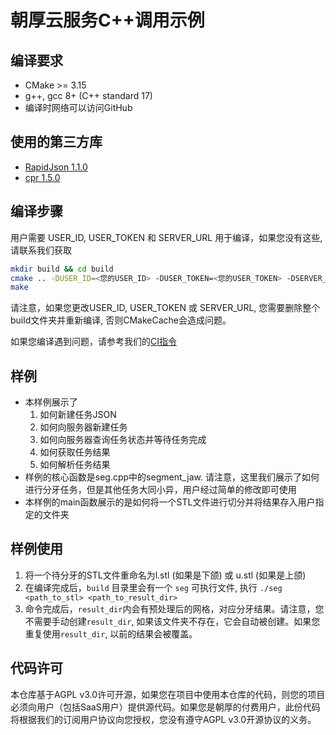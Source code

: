 # 朝厚云服务C++调用示例

## 编译要求

- CMake >= 3.15
- g++, gcc 8+ (C++ standard 17)
- 编译时网络可以访问GitHub

## 使用的第三方库

- [RapidJson 1.1.0](https://github.com/Tencent/rapidjson)
- [cpr 1.5.0](https://github.com/whoshuu/cpr)

## 编译步骤

用户需要 USER_ID, USER_TOKEN 和 SERVER_URL 用于编译，如果您没有这些, 请联系我们获取

```bash
mkdir build && cd build
cmake .. -DUSER_ID=<您的USER_ID> -DUSER_TOKEN=<您的USER_TOKEN> -DSERVER_URL=<SERVER_URL>
make
```

请注意，如果您更改USER_ID, USER_TOKEN 或 SERVER_URL, 您需要删除整个build文件夹并重新编译, 否则CMakeCache会造成问题。

如果您编译遇到问题，请参考我们的[CI指令](.travis.yml)

## 样例

- 本样例展示了
  1. 如何新建任务JSON
  2. 如何向服务器新建任务
  3. 如何向服务器查询任务状态并等待任务完成
  4. 如何获取任务结果
  5. 如何解析任务结果
- 样例的核心函数是seg.cpp中的segment_jaw. 请注意，这里我们展示了如何进行分牙任务，但是其他任务大同小异，用户经过简单的修改即可使用
- 本样例的main函数展示的是如何将一个STL文件进行切分并将结果存入用户指定的文件夹

## 样例使用

1. 将一个待分牙的STL文件重命名为l.stl (如果是下颌) 或 u.stl (如果是上颌)
2. 在编译完成后，`build` 目录里会有一个 `seg` 可执行文件, 执行 `./seg <path_to_stl> <path_to_result_dir>`
3. 命令完成后，`result_dir`内会有预处理后的网格，对应分牙结果。请注意，您不需要手动创建`result_dir`, 如果该文件夹不存在，它会自动被创建。如果您重复使用`result_dir`, 以前的结果会被覆盖。

## 代码许可

本仓库基于AGPL v3.0许可开源，如果您在项目中使用本仓库的代码，则您的项目必须向用户（包括SaaS用户）提供源代码。如果您是朝厚的付费用户，此份代码将根据我们的订阅用户协议向您授权，您没有遵守AGPL v3.0开源协议的义务。